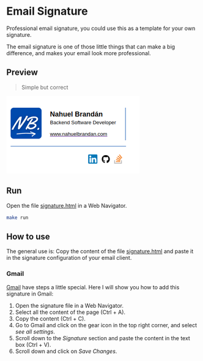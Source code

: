 # Email Signature

Professional email signature, you could use this as a template for your own signature.

The email signature is one of those little things that can make a big difference, 
and makes your email look more professional.

## Preview

> Simple but correct

![Preview](./img/preview.png)

## Run

Open the file [signature.html](signature.html) in a Web Navigator.

```bash
make run
```

## How to use

The general use is: Copy the content of the file [signature.html](signature.html) and paste it in the signature 
configuration of your email client.

### Gmail

[Gmail](https://gmail.com/) have steps a little special. Here I will show you how to add this signature in Gmail:

1. Open the signature file in a Web Navigator.
2. Select all the content of the page (Ctrl + A).
3. Copy the content (Ctrl + C).
4. Go to Gmail and click on the gear icon in the top right corner, and select _see all settings_.
5. Scroll down to the _Signature_ section and paste the content in the text box (Ctrl + V).
6. Scroll down and click on _Save Changes_.
